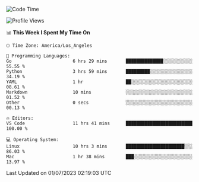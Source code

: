 <!--START_SECTION:waka-->
![Code Time](http://img.shields.io/badge/Code%20Time-459%20hrs%2037%20mins-blue)

![Profile Views](http://img.shields.io/badge/Profile%20Views-0-blue)

📊 **This Week I Spent My Time On** 

```text
🕑︎ Time Zone: America/Los_Angeles

💬 Programming Languages: 
Go                       6 hrs 29 mins       ██████████████░░░░░░░░░░░   55.55 % 
Python                   3 hrs 59 mins       █████████░░░░░░░░░░░░░░░░   34.19 % 
YAML                     1 hr                ██░░░░░░░░░░░░░░░░░░░░░░░   08.61 % 
Markdown                 10 mins             ░░░░░░░░░░░░░░░░░░░░░░░░░   01.52 % 
Other                    0 secs              ░░░░░░░░░░░░░░░░░░░░░░░░░   00.13 % 

🔥 Editors: 
VS Code                  11 hrs 41 mins      █████████████████████████   100.00 % 

💻 Operating System: 
Linux                    10 hrs 3 mins       ██████████████████████░░░   86.03 % 
Mac                      1 hr 38 mins        ███░░░░░░░░░░░░░░░░░░░░░░   13.97 % 
```


 Last Updated on 01/07/2023 02:19:03 UTC
<!--END_SECTION:waka-->
